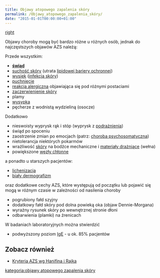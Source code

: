 ```yaml
---
title: Objawy atopowego zapalenia skóry
permalink: /Objawy_atopowego_zapalenia_skóry/
date: "2015-01-01T00:00:00+01:00"
---
```


[right](/Grafika:pecherzyki.png "wikilink")

Objawy choroby mogą być bardzo różne u różnych osób, jednak do najczęstszych objawów AZS należą:

Przede wszystkim:

-   **[świąd](/atopedia/świąd "wikilink")**
-   [suchość skóry](/atopedia/suchość_skóry "wikilink") (utrata [lipidowej bariery ochronnej](/atopedia/Płaszcz_lipidowy "wikilink"))
-   [wysięk](/atopedia/wysięk "wikilink") ([infekcja skóry](/atopedia/infekcja_skóry "wikilink"))
-   [puchnięcie](/atopedia/puchnięcie "wikilink")
-   [reakcja alergiczna](/atopedia/reakcja_alergiczna "wikilink") objawiająca się pod różnymi postaciami
-   [zaczerwienienie skóry](/atopedia/zaczerwienienie_skóry "wikilink")
-   plamy
-   [wysypka](/atopedia/wysypka "wikilink")
-   pęcherze z wodnistą wydzieliną (osocze)

Dodatkowo

-   nieswoisty wyprysk rąk i stóp (wyprysk z [podrażnienia](/atopedia/podrażnienie "wikilink"))
-   świąd po spoceniu
-   zaostrzenie zmian po emocjach (patrz: [choroba psychosomatyczna](/atopedia/choroba_psychosomatyczna "wikilink"))
-   nietolerancja niektórych pokarmów
-   wrażliwość [skóry](/atopedia/skóra "wikilink") na bodźce mechaniczne i [materiały drażniące](/atopedia/Podrażnienie "wikilink") (wełna)
-   powiększone [węzły chłonne](/atopedia/węzły_chłonne "wikilink")

a ponadto u starszych pacjentów:

-   [lichenizacja](/atopedia/lichenizacja "wikilink")
-   [biały dermografizm](/atopedia/biały_dermografizm "wikilink")

oraz dodatkowe cechy AZS, które występują od początku lub pojawić się mogą w różnym czasie w zależności od nasilenia choroby

-   pogrubiony fałd szyjny
-   dodatkowy fałd skóry pod dolna powieką oka (objaw Dennie-Morgana)
-   wyraźny rysunek skóry po wewnętrznej stronie dłoni
-   odbarwienia (plamki) na źrenicach

W badaniach laboratoryjnych można stwierdzić

-   podwyższony poziom [IgE](/atopedia/IgE "wikilink") - u ok. 85% pacjentów

Zobacz również
--------------

-   [Kryteria AZS wg Hanifina i Rajka](/atopedia/Kryteria "wikilink")

[kategoria:objawy atopowego zapalenia skóry](/atopedia/kategoria:objawy_atopowego_zapalenia_skóry "wikilink")